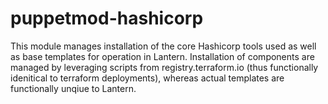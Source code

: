 # puppetmod-hashicorp
This module manages installation of the core Hashicorp tools used as well as base templates
for operation in Lantern.  Installation of components are managed by leveraging scripts
from registry.terraform.io (thus functionally idenitical to terraform deployments), whereas
actual templates are functionally unqiue to Lantern.